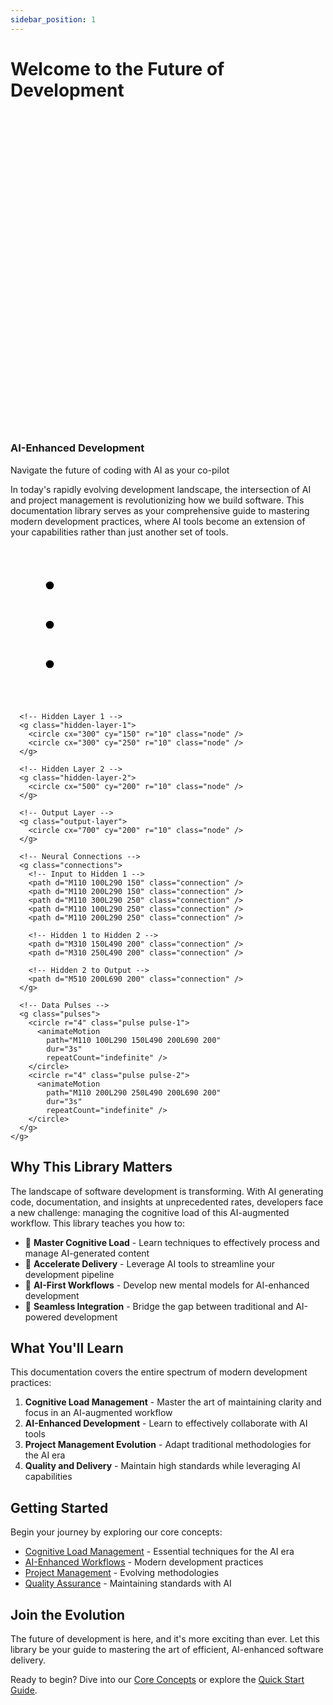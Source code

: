 ```yaml
---
sidebar_position: 1
---
```


# Welcome to the Future of Development

<div class="feature-grid">
  <div class="feature-card">
    <svg class="feature-icon" viewBox="0 0 100 100">
      <circle class="pulse" cx="50" cy="50" r="40" 
        fill="none" 
        stroke="var(--ifm-color-primary)" 
        stroke-width="2">
        <animate attributeName="r" 
          values="40;45;40" 
          dur="2s" 
          repeatCount="indefinite"/>
        <animate attributeName="opacity" 
          values="1;0.5;1" 
          dur="2s" 
          repeatCount="indefinite"/>
      </circle>
      <!-- Add more feature-specific graphics -->
    </svg>
    <h3>AI-Enhanced Development</h3>
    <p>Navigate the future of coding with AI as your co-pilot</p>
  </div>
  <!-- Add more feature cards -->
</div>

In today's rapidly evolving development landscape, the intersection of AI and project management is revolutionizing how we build software. This documentation library serves as your comprehensive guide to mastering modern development practices, where AI tools become an extension of your capabilities rather than just another set of tools.

<div class="workflow-animation">
  <svg width="800" height="400" viewBox="0 0 800 400">
    <!-- Neural Network -->
    <g class="neural-network">
      <!-- Input Layer -->
      <g class="input-layer">
        <circle cx="100" cy="100" r="10" class="node" />
        <circle cx="100" cy="200" r="10" class="node" />
        <circle cx="100" cy="300" r="10" class="node" />
      </g>

      <!-- Hidden Layer 1 -->
      <g class="hidden-layer-1">
        <circle cx="300" cy="150" r="10" class="node" />
        <circle cx="300" cy="250" r="10" class="node" />
      </g>

      <!-- Hidden Layer 2 -->
      <g class="hidden-layer-2">
        <circle cx="500" cy="200" r="10" class="node" />
      </g>

      <!-- Output Layer -->
      <g class="output-layer">
        <circle cx="700" cy="200" r="10" class="node" />
      </g>

      <!-- Neural Connections -->
      <g class="connections">
        <!-- Input to Hidden 1 -->
        <path d="M110 100L290 150" class="connection" />
        <path d="M110 200L290 150" class="connection" />
        <path d="M110 300L290 250" class="connection" />
        <path d="M110 100L290 250" class="connection" />
        <path d="M110 200L290 250" class="connection" />
        
        <!-- Hidden 1 to Hidden 2 -->
        <path d="M310 150L490 200" class="connection" />
        <path d="M310 250L490 200" class="connection" />
        
        <!-- Hidden 2 to Output -->
        <path d="M510 200L690 200" class="connection" />
      </g>

      <!-- Data Pulses -->
      <g class="pulses">
        <circle r="4" class="pulse pulse-1">
          <animateMotion 
            path="M110 100L290 150L490 200L690 200" 
            dur="3s" 
            repeatCount="indefinite" />
        </circle>
        <circle r="4" class="pulse pulse-2">
          <animateMotion 
            path="M110 200L290 250L490 200L690 200" 
            dur="3s" 
            repeatCount="indefinite" />
        </circle>
      </g>
    </g>
  </svg>
</div>

## Why This Library Matters

The landscape of software development is transforming. With AI generating code, documentation, and insights at unprecedented rates, developers face a new challenge: managing the cognitive load of this AI-augmented workflow. This library teaches you how to:

- 🧠 **Master Cognitive Load** - Learn techniques to effectively process and manage AI-generated content
- 🚀 **Accelerate Delivery** - Leverage AI tools to streamline your development pipeline
- 🤖 **AI-First Workflows** - Develop new mental models for AI-enhanced development
- 🔄 **Seamless Integration** - Bridge the gap between traditional and AI-powered development

## What You'll Learn

This documentation covers the entire spectrum of modern development practices:

1. **Cognitive Load Management** - Master the art of maintaining clarity and focus in an AI-augmented workflow
2. **AI-Enhanced Development** - Learn to effectively collaborate with AI tools
3. **Project Management Evolution** - Adapt traditional methodologies for the AI era
4. **Quality and Delivery** - Maintain high standards while leveraging AI capabilities

## Getting Started

Begin your journey by exploring our core concepts:

- [Cognitive Load Management](/docs/cognitive-load) - Essential techniques for the AI era
- [AI-Enhanced Workflows](/docs/ai-workflows) - Modern development practices
- [Project Management](/docs/project-management) - Evolving methodologies
- [Quality Assurance](/docs/quality-assurance) - Maintaining standards with AI

## Join the Evolution

The future of development is here, and it's more exciting than ever. Let this library be your guide to mastering the art of efficient, AI-enhanced software delivery.

Ready to begin? Dive into our [Core Concepts](/docs/cognitive-load) or explore the [Quick Start Guide](/docs/project-management).